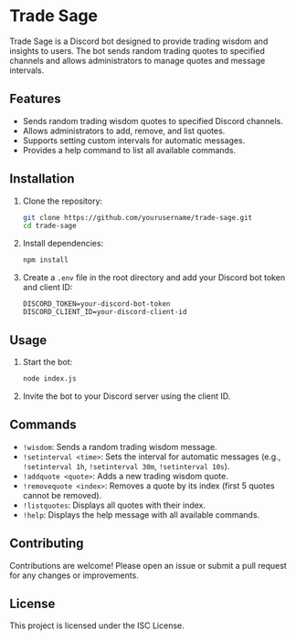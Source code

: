 # Trade Sage

Trade Sage is a Discord bot designed to provide trading wisdom and insights to users. The bot sends random trading quotes to specified channels and allows administrators to manage quotes and message intervals.

## Features

- Sends random trading wisdom quotes to specified Discord channels.
- Allows administrators to add, remove, and list quotes.
- Supports setting custom intervals for automatic messages.
- Provides a help command to list all available commands.

## Installation

1. Clone the repository:

   ```sh
   git clone https://github.com/yourusername/trade-sage.git
   cd trade-sage
   ```

2. Install dependencies:

   ```sh
   npm install
   ```

3. Create a `.env` file in the root directory and add your Discord bot token and client ID:

   ```properties
   DISCORD_TOKEN=your-discord-bot-token
   DISCORD_CLIENT_ID=your-discord-client-id
   ```

## Usage

1. Start the bot:

   ```sh
   node index.js
   ```

2. Invite the bot to your Discord server using the client ID.

## Commands

- `!wisdom`: Sends a random trading wisdom message.
- `!setinterval <time>`: Sets the interval for automatic messages (e.g., `!setinterval 1h`, `!setinterval 30m`, `!setinterval 10s`).
- `!addquote <quote>`: Adds a new trading wisdom quote.
- `!removequote <index>`: Removes a quote by its index (first 5 quotes cannot be removed).
- `!listquotes`: Displays all quotes with their index.
- `!help`: Displays the help message with all available commands.

## Contributing

Contributions are welcome! Please open an issue or submit a pull request for any changes or improvements.

## License

This project is licensed under the ISC License.
